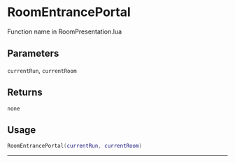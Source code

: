 # RoomEntrancePortal
Function name in RoomPresentation.lua
## Parameters
`currentRun`, `currentRoom`
## Returns
`none`
## Usage
```lua
RoomEntrancePortal(currentRun, currentRoom)
```
---
